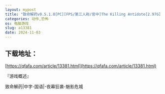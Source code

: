 ```yaml
---
layout: mypost
title: "致命解药v0.5.1.0[PC][FPS/第三人称/官中]The Killing Antidote[2.97G][百度]"
categories: 动作,恐怖
os: 电脑游戏
slug: a13381
date: 2024-11-03
---
```


## 下载地址：

[https://qfafa.com/article/13381.html](https://qfafa.com/article/13381.html)

『游戏概述』

致命解药|中字-国语|-夜幕狂袭-魅影危城